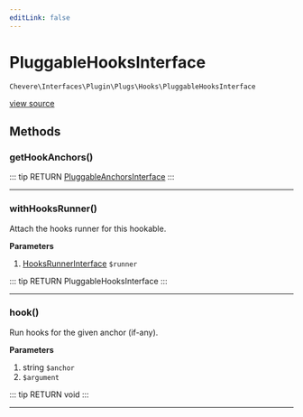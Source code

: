 ```yaml
---
editLink: false
---
```


# PluggableHooksInterface

`Chevere\Interfaces\Plugin\Plugs\Hooks\PluggableHooksInterface`

[view source](https://github.com/chevere/chevere/blob/master/interfaces/Plugin/Plugs/Hooks/PluggableHooksInterface.php)

## Methods

### getHookAnchors()

::: tip RETURN
[PluggableAnchorsInterface](../../PluggableAnchorsInterface.md)
:::

---

### withHooksRunner()

Attach the hooks runner for this hookable.

**Parameters**

1. [HooksRunnerInterface](./HooksRunnerInterface.md) `$runner`

::: tip RETURN
PluggableHooksInterface
:::

---

### hook()

Run hooks for the given anchor (if-any).

**Parameters**

1. string `$anchor`
2.  `$argument`

::: tip RETURN
void
:::

---
